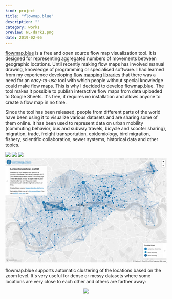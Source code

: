 ```yaml
---
kind: project
title: "flowmap.blue"
description: ""
category: works
preview: NL-dark1.png
date: 2019-02-05
---
```


[flowmap.blue](https://flowmap.blue) is a free and open source flow map visualization tool.
It is designed for representing aggregated numbers of movements between geographic locations. 
Until recently making flow maps has involved manual drawing, knowledge of programming or 
specialised software. 
 I had learned from my experience developing
 [flow](https://github.com/ilyabo/jflowmap)
 [mapping](https://github.com/ilyabo/jflowmap.js)
 [libraries](https://github.com/teralytics/flowmap.gl)
 that there was a need for an *easy-to-use* tool with which people without special 
knowledge could make flow maps. 
This is why I decided to develop flowmap.blue. 
The tool makes it possible to publish interactive flow maps from data uploaded to Google Sheets.
 It's free, it requires no installation and allows anyone to create a flow map in no time.

Since the tool has been released, people from different parts of the world have been using 
it to visualize various datasets and are sharing some of them online. 
It has been used to represent data on urban mobility 
(commuting behavior, bus and subway travels, bicycle and scooter sharing), 
migration, trade, freight transportation, epidemiology, bird migration, 
fishery, scientific collaboration, sewer systems, historical data and other topics.


[![](commuters-in-netherlands.png)](https://flowmap.blue/1Oe3zM219uSfJ3sjdRT90SAK2kU3xIvzdcCW6cwTsAuc)
[![](color-schemes.png)](https://flowmap.blue/1Aum0anWxPx6bHyfcFXWCCTE8u0xtfenIls_kPAJEDIA)
[![](nl.png)](https://flowmap.blue/1Oe3zM219uSfJ3sjdRT90SAK2kU3xIvzdcCW6cwTsAuc)
[![](london.png)](https://flowmap.blue/1Z6dVVFFrdooHIs8xnJ_O7eM5bhS5KscCi7G_k0jUNDI)

flowmap.blue supports automatic clustering of the locations
based on the zoom level. It's very useful for dense or messy datasets where some locations
are very close to each other and others are farther away:
<div style="text-align: center">
<a href="https://flowmap.blue/1MQK6xs-lS82crlfubyAzSXRQDiWTUrIgNuvkXhUKjUs" target="_blank" rel="noopener">
  <img src="Australia-zoom-480.gif"/>
 </a>
</div>


